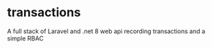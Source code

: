# transactions
A full stack of Laravel and .net 8 web api recording transactions and a simple RBAC 

